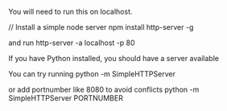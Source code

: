 You will need to run this on localhost.


// Install a simple node server
npm install http-server -g

and run
http-server -a localhost -p 80


If you have Python installed, you should have a server available

You can try running
python -m SimpleHTTPServer

or add portnumber like 8080 to avoid conflicts
python -m SimpleHTTPServer PORTNUMBER
